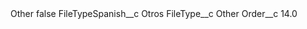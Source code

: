 <?xml version="1.0" encoding="UTF-8"?>
<CustomMetadata xmlns="http://soap.sforce.com/2006/04/metadata" xmlns:xsi="http://www.w3.org/2001/XMLSchema-instance" xmlns:xsd="http://www.w3.org/2001/XMLSchema">
    <label>Other</label>
    <protected>false</protected>
    <values>
        <field>FileTypeSpanish__c</field>
        <value xsi:type="xsd:string">Otros</value>
    </values>
    <values>
        <field>FileType__c</field>
        <value xsi:type="xsd:string">Other</value>
    </values>
    <values>
        <field>Order__c</field>
        <value xsi:type="xsd:double">14.0</value>
    </values>
</CustomMetadata>
